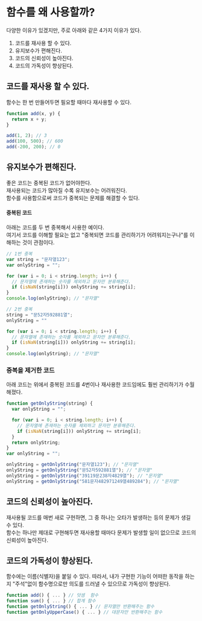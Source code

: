 # 함수를 왜 사용할까?
다양한 이유가 있겠지만, 주로 아래와 같은 4가지 이유가 있다.
1. 코드를 재사용 할 수 있다.
2. 유지보수가 편해진다.
3. 코드의 신뢰성이 높아진다.
4. 코드의 가독성이 향상된다.

## 코드를 재사용 할 수 있다.
함수는 한 번 만들어두면 필요할 때마다 재사용할 수 있다.

```js
function add(x, y) {
  return x + y;
}

add(1, 2); // 3
add(100, 500); // 600
add(-200, 200); // 0
```

## 유지보수가 편해진다.
좋은 코드는 중복된 코드가 없어야한다.  
재사용되는 코드가 많아질 수록 유지보수는 어려워진다.  
함수를 사용함으로써 코드가 중복되는 문제를 해결할 수 있다.

#### 중복된 코드
아래는 코드를 두 번 중복해서 사용한 예이다.  
여기서 코드를 이해할 필요는 없고 "중복되면 코드를 관리하기가 어려워지는구나"를 이해하는 것이 관점이다.
```js
// 1번 중복
var string = "문자열123";
var onlyString = "";

for (var i = 0; i < string.length; i++) {
  // 문자열에 존재하는 숫자를 제외하고 문자만 분류해준다.
  if (isNaN(string[i])) onlyString += string[i];
}
console.log(onlyString); // "문자열"

// 2번 중복
string = "문52자592881열";
onlyString = ""

for (var i = 0; i < string.length; i++) {
  // 문자열에 존재하는 숫자를 제외하고 문자만 분류해준다.
  if (isNaN(string[i])) onlyString += string[i];
}
console.log(onlyString); // "문자열"
```

### 중복을 제거한 코드
아래 코드는 위에서 중복된 코드를 4번이나 재사용한 코드임에도 훨씬 관리하기가 수월해졌다.
```js
function getOnlyString(string) {
  var onlyString = "";

  for (var i = 0; i < string.length; i++) {
    // 문자열에 존재하는 숫자를 제외하고 문자만 분류해준다.
    if (isNaN(string[i])) onlyString += string[i];
  }
  return onlyString;
}
var onlyString = "";

onlyString = getOnlyString("문자열123"); // "문자열"
onlyString = getOnlyString("문52자592881열"); // "문자열"
onlyString = getOnlyString("39119문238자4829열"); // "문자열"
onlyString = getOnlyString("581문자482971249열489284"); // "문자열"
```

## 코드의 신뢰성이 높아진다.
재사용될 코드를 매번 새로 구현하면, 그 중 하나는 오타가 발생하는 등의 문제가 생길 수 있다.  
함수는 하나만 제대로 구현해두면 재사용할 때마다 문제가 발생할 일이 없으므로 코드의 신뢰성이 높아진다.

## 코드의 가독성이 향상된다.
함수에는 이름(식별자)을 붙일 수 있다.
따라서, 내가 구현한 기능이 어떠한 동작을 하는지 "주석"없이 함수명으로만 의도를 드러낼 수 있으므로 가독성이 향상된다.

```js
function add() { ... } // 덧셈  함수
function sum() { ... } // 합계 함수
function getOnlyString() { ... } // 문자열만 반환해주는 함수
function getOnlyUpperCase() { ... } // 대문자만 반환해주는 함수
```